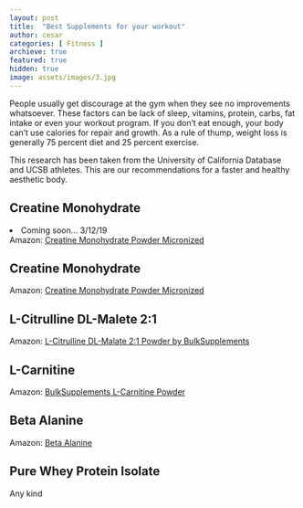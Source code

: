 ```yaml
---
layout: post
title:  "Best Supplements for your workout"
author: cesar
categories: [ Fitness ]
archieve: true
featured: true
hidden: true
image: assets/images/3.jpg
---
```


People usually get discourage at the gym when they see no improvements whatsoever. These factors can be lack of sleep, vitamins, protein, carbs, fat intake or even your workout program. If you don’t eat enough, your body can’t use calories for repair and growth.  As a rule of thump, weight loss is generally 75 percent diet and 25 percent exercise. 

This research has been taken from the University of California Database and UCSB athletes. This are our recommendations for a faster and healthy aesthetic body. 



## Creatine Monohydrate

<li> Coming soon... 3/12/19</li>
Amazon: <a href="https://amzn.to/2HmyLNh">Creatine Monohydrate Powder Micronized</a>


## Creatine Monohydrate 



Amazon: <a href="https://amzn.to/2HmyLNh">Creatine Monohydrate Powder Micronized</a>


## L-Citrulline DL-Malete 2:1 


Amazon: <a href="https://amzn.to/2IWrBSE">L-Citrulline DL-Malate 2:1 Powder by BulkSupplements</a>


## L-Carnitine 

Amazon: <a href="https://amzn.to/2SPjMO3">BulkSupplements L-Carnitine Powder</a>


## Beta Alanine 

Amazon: <a href="https://amzn.to/2EVQmKI">Beta Alanine</a>

## Pure Whey Protein Isolate 


Any kind 

